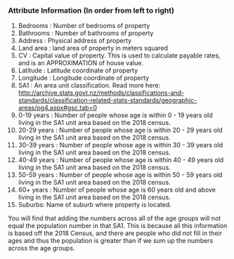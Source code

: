 ### Attribute Information (In order from left to right)
1. Bedrooms : Number of bedrooms of property
2. Bathrooms : Number of bathrooms of property
3. Address : Physical address of property
4. Land area : land area of property in meters squared
5. CV : Capital value of property. This is used to calculate payable rates, and is an APPROXIMATION of house value.
6. Latitude : Latitude coordinate of property
7. Longitude : Longitude coordinate of property
8. SA1 : An area unit classification. Read more here: http://archive.stats.govt.nz/methods/classifications-and-standards/classification-related-stats-standards/geographic-areas/pg4.aspx#gsc.tab=0
9. 0-19 years : Number of people whose age is within 0 - 19 years old living in the SA1 unit area based on the 2018 census.
10. 20-29 years : Number of people whose age is within 20 - 29 years old living in the SA1 unit area based on the 2018 census.
11. 30-39 years : Number of people whose age is within 30 - 39 years old living in the SA1 unit area based on the 2018 census.
12. 40-49 years : Number of people whose age is within 40 - 49 years old living in the SA1 unit area based on the 2018 census.
13. 50-59 years : Number of people whose age is within 50 - 59 years old living in the SA1 unit area based on the 2018 census.
14. 60+ years : Number of people whose age is 60 years old and above living in the SA1 unit area based on the 2018 census.
15. Suburbs: Name of suburb where property is located.

You will find that adding the numbers across all of the age groups will not equal the population number in that SA1. This is because all this information is based off the 2018 Census, and there are
people who did not fill in their ages and thus the population is greater than if we sum up the numbers across the age groups. 
